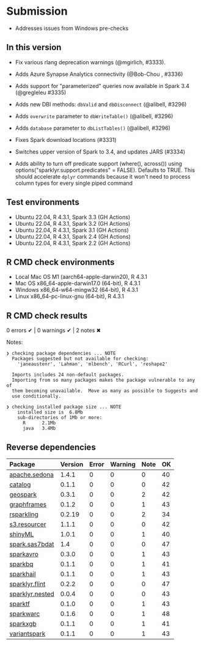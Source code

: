 # Submission

- Addresses issues from Windows pre-checks

## In this version

- Fix various rlang deprecation warnings (@mgirlich, #3333).

- Adds Azure Synapse Analytics connectivity (@Bob-Chou , #3336)

- Adds support for "parameterized" queries now available in Spark 3.4 (@gregleleu #3335)

- Adds new DBI methods: `dbValid` and `dbDisconnect` (@alibell, #3296)

- Adds `overwrite` parameter to `dbWriteTable()` (@alibell, #3296)

- Adds `database` parameter to `dbListTables()` (@alibell, #3296)

- Fixes Spark download locations (#3331)

- Switches upper version of Spark to 3.4, and updates JARS (#3334)

- Adds ability to turn off predicate support (where(), across()) using 
  options("sparklyr.support.predicates" = FALSE). Defaults to TRUE. This should
  accelerate `dplyr` commands because it won't need to process column types
  for every single piped command
  
## Test environments

- Ubuntu 22.04, R 4.3.1, Spark 3.3 (GH Actions)
- Ubuntu 22.04, R 4.3.1, Spark 3.2 (GH Actions)
- Ubuntu 22.04, R 4.3.1, Spark 3.1 (GH Actions)
- Ubuntu 22.04, R 4.3.1, Spark 2.4 (GH Actions)
- Ubuntu 22.04, R 4.3.1, Spark 2.2 (GH Actions)
  
## R CMD check environments

- Local Mac OS M1 (aarch64-apple-darwin20), R 4.3.1
- Mac OS x86_64-apple-darwin17.0 (64-bit), R 4.3.1
- Windows  x86_64-w64-mingw32 (64-bit), R 4.3.1
- Linux x86_64-pc-linux-gnu (64-bit), R 4.3.1


## R CMD check results

0 errors ✔ | 0 warnings ✔ | 2 notes ✖

Notes:

```
❯ checking package dependencies ... NOTE
  Packages suggested but not available for checking:
    'janeaustenr', 'Lahman', 'mlbench', 'RCurl', 'reshape2'
  
  Imports includes 24 non-default packages.
  Importing from so many packages makes the package vulnerable to any of
  them becoming unavailable.  Move as many as possible to Suggests and
  use conditionally.

❯ checking installed package size ... NOTE
    installed size is  6.8Mb
    sub-directories of 1Mb or more:
      R      2.1Mb
      java   3.4Mb
```

## Reverse dependencies

|Package|Version|Error|Warning|Note|OK|
|:---|:---|:---|:---|:---|:---|
|[apache.sedona](#apache.sedona)|1.4.1|0|0|0|40|
|[catalog](#catalog)|0.1.1|0|0|0|42|
|[geospark](#geospark)|0.3.1|0|0|2|42|
|[graphframes](#graphframes)|0.1.2|0|0|1|43|
|[rsparkling](#rsparkling)|0.2.19|0|0|2|34|
|[s3.resourcer](#s3.resourcer)|1.1.1|0|0|0|42|
|[shinyML](#shinyML)|1.0.1|0|0|1|40|
|[spark.sas7bdat](#spark.sas7bdat)|1.4|0|0|0|47|
|[sparkavro](#sparkavro)|0.3.0|0|0|1|43|
|[sparkbq](#sparkbq)|0.1.1|0|0|1|41|
|[sparkhail](#sparkhail)|0.1.1|0|0|1|43|
|[sparklyr.flint](#sparklyr.flint)|0.2.2|0|0|0|47|
|[sparklyr.nested](#sparklyr.nested)|0.0.4|0|0|0|43|
|[sparktf](#sparktf)|0.1.0|0|0|1|43|
|[sparkwarc](#sparkwarc)|0.1.6|0|0|1|48|
|[sparkxgb](#sparkxgb)|0.1.1|0|0|1|41|
|[variantspark](#variantspark)|0.1.1|0|0|1|43|
